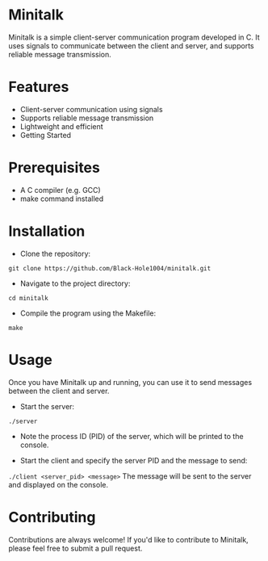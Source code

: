 # Minitalk
Minitalk is a simple client-server communication program developed in C. It uses signals to communicate between the client and server, and supports reliable message transmission.

# Features
- Client-server communication using signals
- Supports reliable message transmission
- Lightweight and efficient
- Getting Started
# Prerequisites
- A C compiler (e.g. GCC)
- make command installed

# Installation
- Clone the repository:

```git clone https://github.com/Black-Hole1004/minitalk.git```
- Navigate to the project directory:

```cd minitalk```
- Compile the program using the Makefile:  

```make```
# Usage
Once you have Minitalk up and running, you can use it to send messages between the client and server.

- Start the server:

```./server```
- Note the process ID (PID) of the server, which will be printed to the console.

- Start the client and specify the server PID and the message to send:

```./client <server_pid> <message>```
The message will be sent to the server and displayed on the console.

# Contributing
Contributions are always welcome! If you'd like to contribute to Minitalk, please feel free to submit a pull request.
